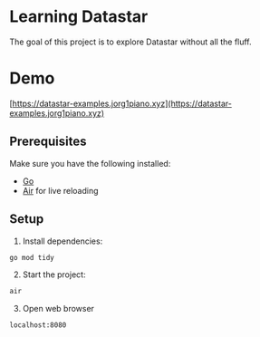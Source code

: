 # Learning Datastar
The goal of this project is to explore Datastar without all the fluff.

# Demo
[https://datastar-examples.jorg1piano.xyz](https://datastar-examples.jorg1piano.xyz)

## Prerequisites
Make sure you have the following installed:
- [Go](https://golang.org/doc/install)
- [Air](https://github.com/air-verse/air) for live reloading

## Setup
1. Install dependencies:
```bash
go mod tidy
```

2. Start the project:
```bash
air
```

3. Open web browser
```bash
localhost:8080
```
